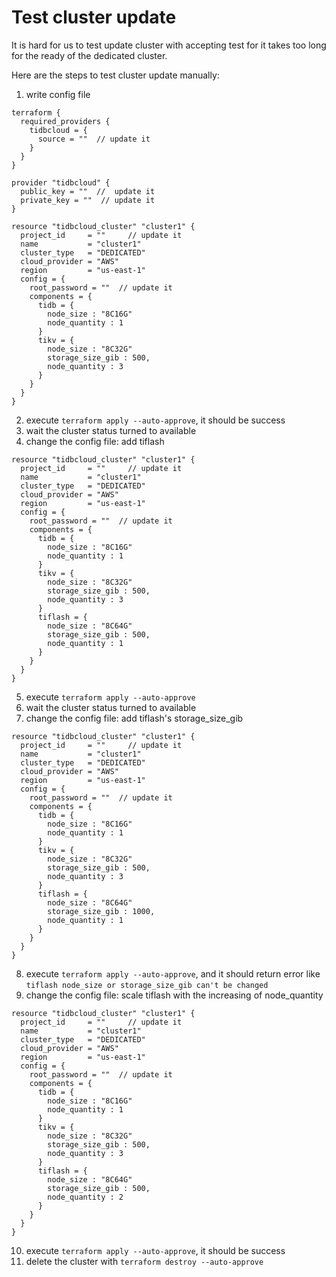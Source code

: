 # Test cluster update

It is hard for us to test update cluster with accepting test for it takes too long for the ready of the dedicated cluster.

Here are the steps to test cluster update manually:

1. write config file
```
terraform {
  required_providers {
    tidbcloud = {
      source = ""  // update it
    }
  }
}

provider "tidbcloud" {
  public_key = ""  //  update it
  private_key = ""  // update it
}

resource "tidbcloud_cluster" "cluster1" {
  project_id     = ""     // update it
  name           = "cluster1"
  cluster_type   = "DEDICATED"
  cloud_provider = "AWS"
  region         = "us-east-1"
  config = {
    root_password = ""  // update it
    components = {
      tidb = {
        node_size : "8C16G"
        node_quantity : 1
      }
      tikv = {
        node_size : "8C32G"
        storage_size_gib : 500,
        node_quantity : 3
      }
    }
  }
}
```

2. execute `terraform apply --auto-approve`, it should be success
3. wait the cluster status turned to available
4. change the config file: add tiflash
```
resource "tidbcloud_cluster" "cluster1" {
  project_id     = ""     // update it
  name           = "cluster1"
  cluster_type   = "DEDICATED"
  cloud_provider = "AWS"
  region         = "us-east-1"
  config = {
    root_password = ""  // update it
    components = {
      tidb = {
        node_size : "8C16G"
        node_quantity : 1
      }
      tikv = {
        node_size : "8C32G"
        storage_size_gib : 500,
        node_quantity : 3
      }
      tiflash = {
        node_size : "8C64G"
        storage_size_gib : 500,
        node_quantity : 1
      }
    }
  }
}
```
5. execute `terraform apply --auto-approve`
6. wait the cluster status turned to available
7. change the config file: add tiflash's storage_size_gib
```
resource "tidbcloud_cluster" "cluster1" {
  project_id     = ""     // update it
  name           = "cluster1"
  cluster_type   = "DEDICATED"
  cloud_provider = "AWS"
  region         = "us-east-1"
  config = {
    root_password = ""  // update it
    components = {
      tidb = {
        node_size : "8C16G"
        node_quantity : 1
      }
      tikv = {
        node_size : "8C32G"
        storage_size_gib : 500,
        node_quantity : 3
      }
      tiflash = {
        node_size : "8C64G"
        storage_size_gib : 1000,
        node_quantity : 1
      }
    }
  }
}
```
8. execute `terraform apply --auto-approve`, and it should return error like `tiflash node_size or storage_size_gib can't be changed`
9. change the config file: scale tiflash with the increasing of node_quantity
```
resource "tidbcloud_cluster" "cluster1" {
  project_id     = ""     // update it
  name           = "cluster1"
  cluster_type   = "DEDICATED"
  cloud_provider = "AWS"
  region         = "us-east-1"
  config = {
    root_password = ""  // update it
    components = {
      tidb = {
        node_size : "8C16G"
        node_quantity : 1
      }
      tikv = {
        node_size : "8C32G"
        storage_size_gib : 500,
        node_quantity : 3
      }
      tiflash = {
        node_size : "8C64G"
        storage_size_gib : 500,
        node_quantity : 2
      }
    }
  }
}
```
10. execute `terraform apply --auto-approve`, it should be success
11. delete the cluster with `terraform destroy --auto-approve`
